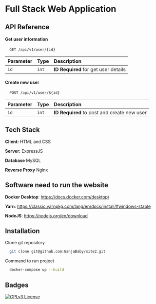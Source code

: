 
# Full Stack Web Application



## API Reference

#### Get user information

```http
  GET /api/v1/user/{id}
```

| Parameter | Type     | Description                |
| :-------- | :------- | :------------------------- |
| `id`      | `int`    | **ID Required** for get user details|

#### Create new user

```http
  POST /api/v1/user/${id}
```

| Parameter | Type     | Description                       |
| :-------- | :------- | :-------------------------------- |
| `id`      | `int`    | **ID Required** to post and create new user|





## Tech Stack

**Client:** HTML and CSS

**Server:** ExpressJS

**Database** MySQL

**Reverse Proxy** Nginx

## Software need to run the website

**Docker Desktop**: https://docs.docker.com/desktop/

**Yarn**: https://classic.yarnpkg.com/lang/en/docs/install/#windows-stable

**NodeJS**: https://nodejs.org/en/download
## Installation

Clone git repository

```bash
  git clone git@github.com:GanjaBaby/site2.git
```

Command to run project

```bash
  docker-compose up --build
```


    
## Badges

[![GPLv3 License](https://img.shields.io/badge/License-GPL%20v3-yellow.svg)](https://opensource.org/licenses/)

